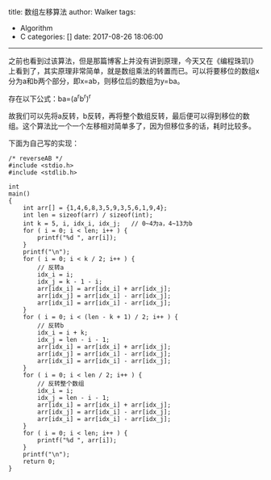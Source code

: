 title: 数组左移算法
author: Walker
tags:
  - Algorithm
  - C
categories: []
date: 2017-08-26 18:06:00
---
之前也看到过该算法，但是那篇博客上并没有讲到原理，今天又在《编程珠玑I》上看到了，其实原理非常简单，就是数组乘法的转置而已。可以将要移位的数组x分为a和b两个部分，即x=ab，则移位后的数组为y=ba。

存在以下公式：ba=(a<sup>r</sup>b<sup>r</sup>)<sup>r</sup>

故我们可以先将a反转，b反转，再将整个数组反转，最后便可以得到移位的数组。这个算法比一个一个左移相对简单多了，因为但移位多的话，耗时比较多。

下面为自己写的实现：
```
/* reverseAB */
#include <stdio.h>
#include <stdlib.h>

int
main()
{
    int arr[] = {1,4,6,8,3,5,9,3,5,6,1,9,4};
    int len = sizeof(arr) / sizeof(int);
    int k = 5, i, idx_i, idx_j;   // 0~4为a，4~13为b
    for ( i = 0; i < len; i++ ) {
        printf("%d ", arr[i]);
    }
    printf("\n");
    for ( i = 0; i < k / 2; i++ ) {
    	// 反转a
        idx_i = i;
        idx_j = k - 1 - i;
        arr[idx_i] = arr[idx_i] + arr[idx_j];
        arr[idx_j] = arr[idx_i] - arr[idx_j];
        arr[idx_i] = arr[idx_i] - arr[idx_j];
    }
    for ( i = 0; i < (len - k + 1) / 2; i++ ) {
    	// 反转b
        idx_i = i + k;
        idx_j = len - i - 1;
        arr[idx_i] = arr[idx_i] + arr[idx_j];
        arr[idx_j] = arr[idx_i] - arr[idx_j];
        arr[idx_i] = arr[idx_i] - arr[idx_j];
    }
    for ( i = 0; i < len / 2; i++ ) {
    	// 反转整个数组
        idx_i = i;
        idx_j = len - i - 1;
        arr[idx_i] = arr[idx_i] + arr[idx_j];
        arr[idx_j] = arr[idx_i] - arr[idx_j];
        arr[idx_i] = arr[idx_i] - arr[idx_j];
    }
    for ( i = 0; i < len; i++ ) {
        printf("%d ", arr[i]);
    }
    printf("\n");
    return 0;
}

```